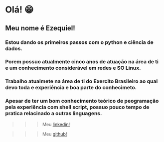 # Olá! 😁
## Meu nome é Ezequiel!
### Estou dando os primeiros passos com o python e ciência de dados.
### Porem possuo atualmente cinco anos de atuação na área de ti e um conhecimento considerável em redes e SO Linux.
### Trabalho atualmete na área de ti do Exercito Brasileiro ao qual devo toda e experiência e boa parte do conhecimeto.
### Apesar de ter um bom conhecimento teórico de peogramação pela experiência com shell script, possuo pouco tempo de pratica relacinado a outras linguagens.

>>> Meu [linkedin!](https://www.linkedin.com/in/ezequiel-dasilva-8826721a7)

>>> Meu [github!](https://github.com/co25/dio-lab-open-source)
